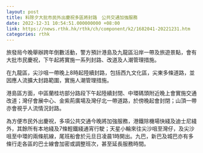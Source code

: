 ```yaml
---
layout: post
title: 料除夕大批市民外出慶祝多區將封路　公共交通加強服務
date: 2022-12-31 10:54:51.000000000 +08:00
link: https://news.rthk.hk/rthk/ch/component/k2/1682041-20221231.htm
categories: rthk
---
```


旅發局今晚舉辦跨年倒數活動，警方預計港島及九龍區沿岸一帶及旅遊景點，會有大批市民慶祝，下午起將實施一系列封路、改道及人潮管理措施。

在九龍區，尖沙咀一帶晚上8時起陸續封路，包括西九文化區，尖東多條道路，並因應人流擴大封路範圍，實施人潮管理措施。

港島區方面，中區蘭桂坊部分路段下午起陸續封閉、中環碼頭附近晚上會實施交通改道；灣仔會展中心、金紫荊廣場及灣仔北一帶道路，於傍晚起會封閉；山頂一帶亦會視乎人流情況封路。

為方便市民外出慶祝，多項公共交通今晚將加強服務，港鐵除機場快綫及迪士尼綫外，其餘所有本地綫及7條輕鐵綫通宵行駛；天星小輪來往尖沙咀至灣仔，及尖沙咀至中環的兩條航線，尾班船會於元旦日凌晨1時開出。九巴，新巴及城巴亦有多條行走各區的巴士線會加密或調整班次，甚至延長服務時間。
